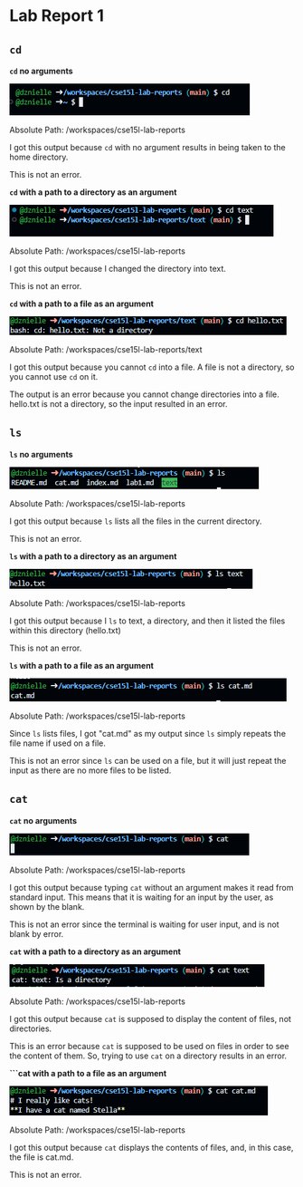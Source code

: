 # Lab Report 1

## `cd`
**`cd` no arguments**

![Image](cd1.png)

Absolute Path: /workspaces/cse15l-lab-reports

I got this output because `cd` with no argument results in being taken to the home directory.
 
This is not an error.


**`cd` with a path to a directory as an argument**

![Image](cd2.png)

Absolute Path: /workspaces/cse15l-lab-reports

I got this output because I changed the directory into text.

This is not an error.

**`cd` with a path to a file as an argument**

![Image](cd3.png)

Absolute Path: /workspaces/cse15l-lab-reports/text


I got this output because you cannot `cd` into a file. A file is not a directory, so you cannot use `cd` on it.

The output is an error because you cannot change directories into a file. hello.txt is not a directory, so the input resulted in an error.
  

## `ls`
**`ls` no arguments**

![Image](ls1.png)

Absolute Path: /workspaces/cse15l-lab-reports

I got this output because `ls` lists all the files in the current directory.

This is not an error.

**`ls` with a path to a directory as an argument**

![Image](ls_2.PNG)

Absolute Path: /workspaces/cse15l-lab-reports

I got this output because I `ls` to text, a directory, and then it listed the files within this directory (hello.txt)

This is not an error.


**`ls` with a path to a file as an argument**

![Image](ls3.png)

Absolute Path: /workspaces/cse15l-lab-reports

Since `ls` lists files, I got "cat.md" as my output since `ls` simply repeats the file name if used on a file.

This is not an error since `ls` can be used on a file, but it will just repeat the input as there are no more files to be listed.


## `cat`
**`cat` no arguments**

![Image](cat1.png)

Absolute Path: /workspaces/cse15l-lab-reports

I got this output because typing `cat` without an argument makes it read from standard input. This means that it is waiting for an input by the user, as shown by the blank.

This is not an error since the terminal is waiting for user input, and is not blank by error.


**`cat` with a path to a directory as an argument**

![Image](cat2.png)

Absolute Path: /workspaces/cse15l-lab-reports

I got this output because `cat` is supposed to display the content of files, not directories. 

This is an error because `cat` is supposed to be used on files in order to see the content of them. So, trying to use `cat` on a directory results in an error.



**```cat with a path to a file as an argument**

![Image](cat3.png)

Absolute Path: /workspaces/cse15l-lab-reports

I got this output because `cat` displays the contents of files, and, in this case, the file is cat.md.

This is not an error.


